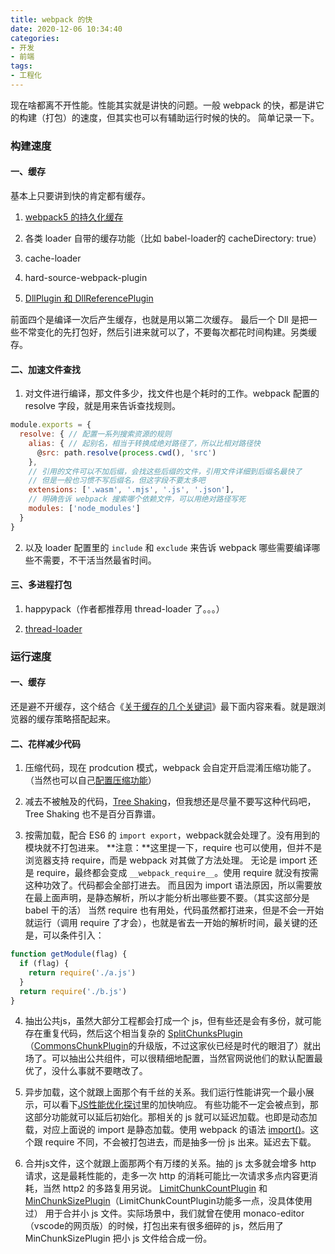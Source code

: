 ```yaml
---
title: webpack 的快
date: 2020-12-06 10:34:40
categories:
- 开发
- 前端
tags:
- 工程化
---
```


现在啥都离不开性能。性能其实就是讲快的问题。一般 webpack 的快，都是讲它的构建（打包）的速度，但其实也可以有辅助运行时候的快的。
简单记录一下。

### 构建速度

#### 一、缓存

基本上只要讲到快的肯定都有缓存。

1. [webpack5 的持久化缓存](https://webpack.js.org/configuration/other-options/#cache)

2. 各类 loader 自带的缓存功能（比如 babel-loader的 cacheDirectory: true）

3. cache-loader

4. hard-source-webpack-plugin

5. [DllPlugin 和 DllReferencePlugin](https://webpack.js.org/plugins/dll-plugin)

前面四个是编译一次后产生缓存，也就是用以第二次缓存。
最后一个 Dll 是把一些不常变化的先打包好，然后引进来就可以了，不要每次都花时间构建。另类缓存。

#### 二、加速文件查找

1. 对文件进行编译，那文件多少，找文件也是个耗时的工作。webpack 配置的 resolve 字段，就是用来告诉查找规则。
```js
module.exports = {
  resolve: { // 配置一系列搜索资源的规则
    alias: { // 起别名，相当于转换成绝对路径了，所以比相对路径快
      @src: path.resolve(process.cwd(), 'src')
    },
    // 引用的文件可以不加后缀，会找这些后缀的文件，引用文件详细到后缀名最快了
    // 但是一般也习惯不写后缀名，但这字段不要太多吧
    extensions: ['.wasm', '.mjs', '.js', '.json'],
    // 明确告诉 webpack 搜索哪个依赖文件，可以用绝对路径写死
    modules: ['node_modules']
  }
}
```

2. 以及 loader 配置里的 `include` 和 `exclude` 来告诉 webpack 哪些需要编译哪些不需要，不干活当然最省时间。

#### 三、多进程打包

1. happypack（作者都推荐用 thread-loader 了。。。）

2. [thread-loader](https://webpack.js.org/loaders/thread-loader/)

### 运行速度

#### 一、缓存

还是避不开缓存，这个结合《[关于缓存的几个关键词](2020/07/02/cache/)》最下面内容来看。就是跟浏览器的缓存策略搭配起来。

#### 二、花样减少代码

1. 压缩代码，现在 prodcution 模式，webpack 会自定开启混淆压缩功能了。（当然也可以自己[配置压缩功能](https://webpack.js.org/configuration/optimization/)）

2. 减去不被触及的代码，[Tree Shaking](https://webpack.js.org/guides/tree-shaking)，但我想还是尽量不要写这种代码吧，Tree Shaking 也不是百分百靠谱。

3. 按需加载，配合 ES6 的 `import export`，webpack就会处理了。没有用到的模块就不打包进来。
**注意：**这里提一下，require 也可以使用，但并不是浏览器支持 require，而是 webpack 对其做了方法处理。
无论是 import 还是 require，最终都会变成 `__webpack_require__`。使用 require 就没有按需这种功效了。代码都会全部打进去。
而且因为 import 语法原因，所以需要放在最上面声明，是静态解析，所以才能分析出哪些要不要。（其实这部分是 babel 干的活）
当然 require 也有用处，代码虽然都打进来，但是不会一开始就运行（调用 require 了才会），也就是省去一开始的解析时间，最关键的还是，可以条件引入：
```js
function getModule(flag) {
  if (flag) {
    return require('./a.js')
  }
  return require('./b.js')
}
```

4. 抽出公共js，虽然大部分工程都会打成一个 js，但有些还是会有多份，就可能存在重复代码，然后这个相当复杂的 [SplitChunksPlugin](https://webpack.js.org/plugins/split-chunks-plugin) （[CommonsChunkPlugin](https://webpack.js.org/plugins/commons-chunk-plugin/)的升级版，不过这家伙已经是时代的眼泪了）就出场了。可以抽出公共组件，可以很精细地配置，当然官网说他们的默认配置最优了，没什么事就不要瞎改了。

5. 异步加载，这个就跟上面那个有千丝的关系。我们运行性能讲究一个最小展示，可以看下[JS性能优化探讨](/2020/05/28/js-performance/)里的加快响应。
有些功能不一定会被点到，那这部分功能就可以延后初始化。那相关的 js 就可以延迟加载。也即是动态加载，对应上面说的 import 是静态加载。使用 webpack 的语法 [import()](https://webpack.js.org/guides/code-splitting/#dynamic-imports)。这个跟 require 不同，不会被打包进去，而是抽多一份 js 出来。延迟去下载。

6. 合并js文件，这个就跟上面那两个有万缕的关系。抽的 js 太多就会增多 http 请求，这是最耗性能的，走多一次 http 的消耗可能比一次请求多点内容更消耗，当然 http2 的多路复用另说。
[LimitChunkCountPlugin](https://webpack.js.org/plugins/limit-chunk-count-plugin/) 和 [MinChunkSizePlugin](https://webpack.js.org/plugins/min-chunk-size-plugin/)（LimitChunkCountPlugin功能多一点，没具体使用过） 用于合并小 js 文件。实际场景中，我们就曾在使用 monaco-editor（vscode的网页版）的时候，打包出来有很多细碎的 js，然后用了 MinChunkSizePlugin 把小 js 文件给合成一份。
